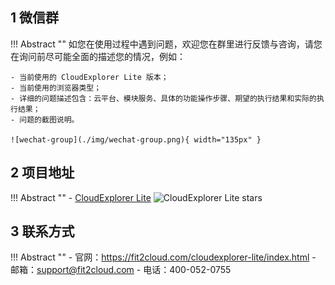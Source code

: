 ## 1 微信群

!!! Abstract ""
    如您在使用过程中遇到问题，欢迎您在群里进行反馈与咨询，请您在询问前尽可能全面的描述您的情况，例如：

    - 当前使用的 CloudExplorer Lite 版本；
    - 当前使用的浏览器类型；
    - 详细的问题描述包含：云平台、模块服务、具体的功能操作步骤、期望的执行结果和实际的执行结果；
    - 问题的截图说明。  

    ![wechat-group](./img/wechat-group.png){ width="135px" }


## 2 项目地址

!!! Abstract ""
    - [CloudExplorer Lite][CloudExplorer Lite] ![CloudExplorer Lite stars][CloudExplorer Lite stars]

## 3 联系方式

!!! Abstract ""
    - 官网：https://fit2cloud.com/cloudexplorer-lite/index.html
    - 邮箱：support@fit2cloud.com
    - 电话：400-052-0755


[CloudExplorer Lite]: https://github.com/CloudExplorer-Dev/CloudExplorer-Lite
[CloudExplorer Lite stars]: https://img.shields.io/github/stars/CloudExplorer-Dev/CloudExplorer-Lite.svg